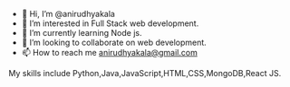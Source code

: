 - 👋 Hi, I’m @anirudhyakala
- 👀 I’m interested in Full Stack web development.
- 🌱 I’m currently learning Node js.
- 💞️ I’m looking to collaborate on web development.
- 📫 How to reach me anirudhyakala@gmail.com

My skills include Python,Java,JavaScript,HTML,CSS,MongoDB,React JS.

<!---
yakalaanirudh/yakalaanirudh is a ✨ special ✨ repository because its `README.md` (this file) appears on your GitHub profile.
You can click the Preview link to take a look at your changes.
--->

